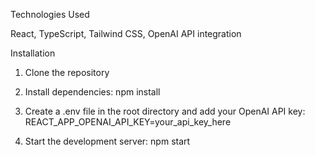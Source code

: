 Technologies Used

React, TypeScript, Tailwind CSS, OpenAI API integration

Installation

1. Clone the repository

2. Install dependencies:
   npm install

3. Create a .env file in the root directory and add your OpenAI API key:
   REACT_APP_OPENAI_API_KEY=your_api_key_here

4. Start the development server:
   npm start
